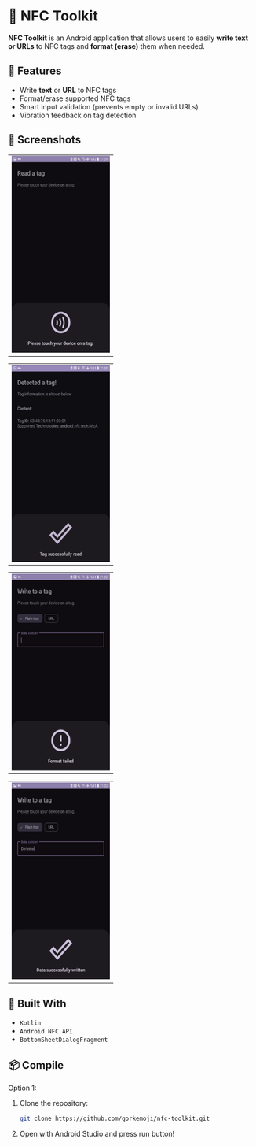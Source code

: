 # 📱 NFC Toolkit

**NFC Toolkit** is an Android application that allows users to easily **write text or URLs** to NFC tags and **format (erase)** them when needed.

## 🚀 Features

- Write **text** or **URL** to NFC tags  
- Format/erase supported NFC tags
- Smart input validation (prevents empty or invalid URLs)
- Vibration feedback on tag detection

## 📸 Screenshots

<table>
  <tr>
    <td> <img src="./screenshots/touchtotag.jpg" height="400px" width="200px" /></td>
   </tr> 
</table>

<table>
  <tr>
    <td> <img src="./screenshots/read.jpg" height="400px" width="200px" /></td>
   </tr> 
</table>

<table>
  <tr>
    <td> <img src="./screenshots/format.jpg" height="400px" width="200px" /></td>
   </tr> 
</table>

<table>
  <tr>
    <td> <img src="./screenshots/write.jpg" height="400px" width="200px" /></td>
   </tr> 
</table>

## 🧠 Built With

- `Kotlin`  
- `Android NFC API`   
- `BottomSheetDialogFragment`

## 📦 Compile

Option 1:
1. Clone the repository:
   ```bash
   git clone https://github.com/gorkemoji/nfc-toolkit.git

2. Open with Android Studio and press run button!
